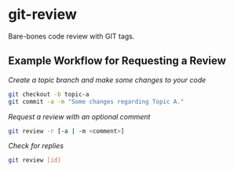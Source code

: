 # git-review

Bare-bones code review with GIT tags.

## Example Workflow for Requesting a Review

*Create a topic branch and make some changes to your code*

```sh
git checkout -b topic-a
git commit -a -m "Some changes regarding Topic A."
```

*Request a review with an optional comment*

```sh
git review -r [-a | -m <comment>]
```

*Check for replies*

```sh
git review [id]
```
